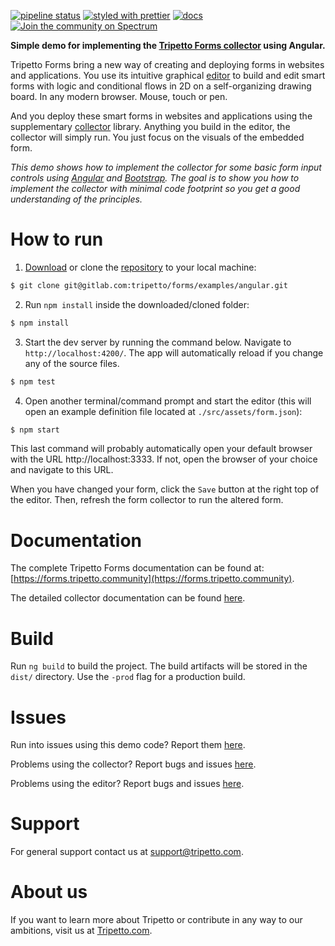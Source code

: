 [![pipeline status](https://gitlab.com/tripetto/forms/examples/angular/badges/master/pipeline.svg)](https://gitlab.com/tripetto/forms/examples/angular/commits/master)
[![styled with prettier](https://img.shields.io/badge/styled_with-prettier-ff69b4.svg)](https://github.com/prettier/prettier)
[![docs](https://img.shields.io/badge/docs-website-blue.svg)](https://forms.tripetto.community/collector)
[![Join the community on Spectrum](https://withspectrum.github.io/badge/badge.svg)](https://spectrum.chat/tripetto)

**Simple demo for implementing the [Tripetto Forms collector](https://www.npmjs.com/package/@tripetto/forms-collector) using Angular.**

Tripetto Forms bring a new way of creating and deploying forms in websites and applications. You use its intuitive graphical [editor](https://www.npmjs.com/package/@tripetto/forms-editor) to build and edit smart forms with logic and conditional flows in 2D on a self-organizing drawing board. In any modern browser. Mouse, touch or pen.

And you deploy these smart forms in websites and applications using the supplementary [collector](https://www.npmjs.com/package/@tripetto/forms-collector) library. Anything you build in the editor, the collector will simply run. You just focus on the visuals of the embedded form.

*This demo shows how to implement the collector for some basic form input controls using [Angular](https://angular.io/) and [Bootstrap](http://getbootstrap.com/). The goal is to show you how to implement the collector with minimal code footprint so you get a good understanding of the principles.*

# How to run
1. [Download](https://gitlab.com/tripetto/forms/examples/angular/repository/master/archive.zip) or clone the [repository](https://gitlab.com/tripetto/forms/examples/angular) to your local machine:
```bash
$ git clone git@gitlab.com:tripetto/forms/examples/angular.git
```

2. Run `npm install` inside the downloaded/cloned folder:
```bash
$ npm install
```

3. Start the dev server by running the command below. Navigate to `http://localhost:4200/`. The app will automatically reload if you change any of the source files.
```bash
$ npm test
```

4. Open another terminal/command prompt and start the editor (this will open an example definition file located at `./src/assets/form.json`):
```bash
$ npm start
```

This last command will probably automatically open your default browser with the URL http://localhost:3333. If not, open the browser of your choice and navigate to this URL.

When you have changed your form, click the `Save` button at the right top of the editor. Then, refresh the form collector to run the altered form.

# Documentation
The complete Tripetto Forms documentation can be found at: [https://forms.tripetto.community](https://forms.tripetto.community).

The detailed collector documentation can be found [here](https://forms.tripetto.community/collector/).

# Build
Run `ng build` to build the project. The build artifacts will be stored in the `dist/` directory. Use the `-prod` flag for a production build.

# Issues
Run into issues using this demo code? Report them [here](https://gitlab.com/tripetto/forms/examples/angular/issues).

Problems using the collector? Report bugs and issues [here](https://gitlab.com/tripetto/forms/collector/issues).

Problems using the editor? Report bugs and issues [here](https://gitlab.com/tripetto/forms/editor/issues).

# Support
For general support contact us at support@tripetto.com.

# About us
If you want to learn more about Tripetto or contribute in any way to our ambitions, visit us at [Tripetto.com](https://tripetto.com/).
